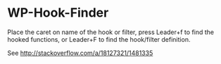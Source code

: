 # WP-Hook-Finder #

Place the caret on name of the hook or filter, press Leader+f to find the hooked functions, or Leader+F to find the hook/filter definition.

See http://stackoverflow.com/a/18127321/1481335
